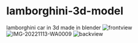 # lamborghini-3d-model
lamborghini car in 3d made in blender
![frontview](https://github.com/harishkumar1218/lamborghini-3d-model/assets/89627244/9ccb1abb-fd52-4b2f-988a-e6ae506b512c)
![IMG-20221113-WA0009](https://github.com/harishkumar1218/lamborghini-3d-model/assets/89627244/01767fc2-7dd8-490c-963c-84187ddaf5c4)
![backview](https://github.com/harishkumar1218/lamborghini-3d-model/assets/89627244/500d7b07-2385-43dd-89a1-4f9d669e0db3)
